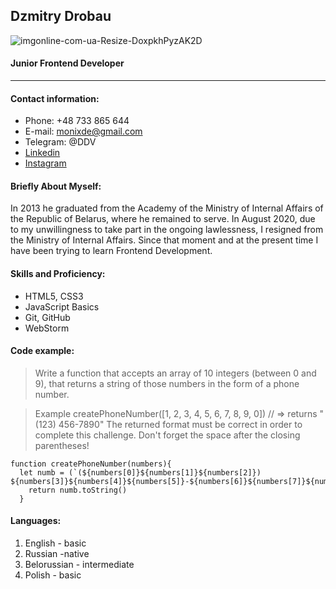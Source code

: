 ## Dzmitry Drobau ## 
![imgonline-com-ua-Resize-DoxpkhPyzAK2D](https://user-images.githubusercontent.com/76772896/146812646-230891fe-27fc-434f-aaed-73843fe968e4.jpg)
#### Junior Frontend Developer ####
_______________________________________
#### Contact information: ###
* Phone: +48 733 865 644
* E-mail: monixde@gmail.com
* Telegram: @DDV
* [Linkedin](https://www.linkedin.com/in/%D0%B4%D0%BC%D0%B8%D1%82%D1%80%D0%B8%D0%B9-%D0%B4%D1%80%D0%BE%D0%B1%D0%BE%D0%B2-2a0a1a117/)
* [Instagram](https://www.instagram.com/dimadrobov/)

#### Briefly About Myself: ####

In 2013 he graduated from the Academy of the Ministry of Internal Affairs of the Republic of Belarus, where he remained to serve. In August 2020, due to my unwillingness to take part in the ongoing lawlessness, I resigned from the Ministry of Internal Affairs. Since that moment and at the present time I have been trying to learn Frontend Development.


#### Skills and Proficiency: ####
- HTML5, CSS3
- JavaScript Basics
- Git, GitHub
- WebStorm

#### Code example: ####
>Write a function that accepts an array of 10 integers (between 0 and 9), that returns a string of those numbers in the form of a phone number.

>Example
createPhoneNumber([1, 2, 3, 4, 5, 6, 7, 8, 9, 0]) // => returns "(123) 456-7890"
The returned format must be correct in order to complete this challenge.
Don't forget the space after the closing parentheses!
```
function createPhoneNumber(numbers){
  let numb = (`(${numbers[0]}${numbers[1]}${numbers[2]}) ${numbers[3]}${numbers[4]}${numbers[5]}-${numbers[6]}${numbers[7]}${numbers[8]}${numbers[9]}`)
    return numb.toString()
  }
```  

#### Languages: ####
  1. English - basic
  2. Russian -native
  3. Belorussian - intermediate
  3. Polish - basic
